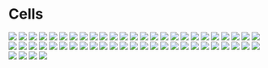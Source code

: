 # Cells
![](img/cell/img_1.jpg)
![](img/cell/img_2.jpg)
![](img/cell/img_3.jpg)
![](img/cell/img_4.jpg)
![](img/cell/img_5.jpg)
![](img/cell/img_6.jpg)
![](img/cell/img_7.jpg)
![](img/cell/img_8.jpg)
![](img/cell/img_9.jpg)
![](img/cell/img_10.jpg)
![](img/cell/img_11.jpg)
![](img/cell/img_12.jpg)
![](img/cell/img_13.jpg)
![](img/cell/img_14.jpg)
![](img/cell/img_15.jpg)
![](img/cell/img_16.jpg)
![](img/cell/img_17.jpg)
![](img/cell/img_18.jpg)
![](img/cell/img_19.jpg)
![](img/cell/img_20.jpg)
![](img/cell/img_21.jpg)
![](img/cell/img_22.jpg)
![](img/cell/img_23.jpg)
![](img/cell/img_24.jpg)
![](img/cell/img_25.jpg)
![](img/cell/img_26.jpg)
![](img/cell/img_27.jpg)
![](img/cell/img_28.jpg)
![](img/cell/img_29.jpg)
![](img/cell/img_30.jpg)
![](img/cell/img_31.jpg)
![](img/cell/img_32.jpg)
![](img/cell/img_33.jpg)
![](img/cell/img_34.jpg)
![](img/cell/img_35.jpg)
![](img/cell/img_36.jpg)
![](img/cell/img_37.jpg)
![](img/cell/img_38.jpg)
![](img/cell/img_39.jpg)
![](img/cell/img_40.jpg)
![](img/cell/img_41.jpg)
![](img/cell/img_42.jpg)
![](img/cell/img_43.jpg)
![](img/cell/img_44.jpg)
![](img/cell/img_45.jpg)
![](img/cell/img_46.jpg)
![](img/cell/img_47.jpg)
![](img/cell/img_48.jpg)
![](img/cell/img_49.jpg)
![](img/cell/img_50.jpg)
![](img/cell/img_51.jpg)
![](img/cell/img_52.jpg)
![](img/cell/img_53.jpg)
![](img/cell/img_54.jpg)